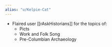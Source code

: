 ```yaml
---
alias: "u/Kelpie-Cat"
---
```


- Flaired user [[rAskHistorians]] for the topics of:
	* Picts
	* Work and Folk Song
	* Pre-Columbian Archaeology